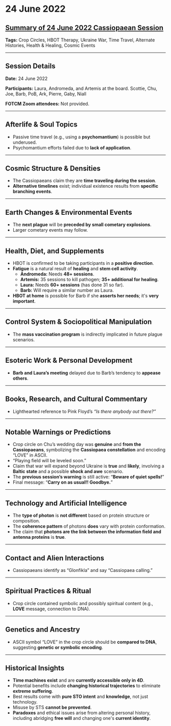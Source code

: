 # 24 June 2022

## [Summary of 24 June 2022 Cassiopaean Session](https://cassiopaea.org/forum/threads/session-24-june-2022.52154/)

**Tags:** Crop Circles, HBOT Therapy, Ukraine War, Time Travel, Alternate Histories, Health & Healing, Cosmic Events

---

## Session Details

**Date:** 24 June 2022

**Participants:** Laura, Andromeda, and Artemis at the board. Scottie, Chu, Joe, Barb, PoB, Ark, Pierre, Gaby, Niall

**FOTCM Zoom attendees:** Not provided.

---

## Afterlife & Soul Topics

- Passive time travel (e.g., using a **psychomantium**) is possible but underused.
- Psychomantium efforts failed due to **lack of application**.

---

## Cosmic Structure & Densities

- The Cassiopaeans claim they are **time traveling during the session**.
- **Alternative timelines** exist; individual existence results from **specific branching events**.

---

## Earth Changes & Environmental Events

- The **next plague** will be **preceded by small cometary explosions**.
- Larger cometary events may follow.

---

## Health, Diet, and Supplements

- HBOT is confirmed to be taking participants in a **positive direction**.
- **Fatigue** is a natural result of **healing** and **stem cell activity**.
    - **Andromeda:** Needs **48+ sessions**.
    - **Artemis:** 35 sessions to kill pathogen; **35+ additional for healing**.
    - **Laura:** Needs **60+ sessions** (has done 31 so far).
    - **Barb:** Will require a similar number as Laura.
- **HBOT at home** is possible for Barb if she **asserts her needs**; it's **very important**.

---

## Control System & Sociopolitical Manipulation

- The **mass vaccination program** is indirectly implicated in future plague scenarios.

---

## Esoteric Work & Personal Development

- **Barb and Laura’s meeting** delayed due to Barb’s tendency to **appease others**.

---

## Books, Research, and Cultural Commentary

- Lighthearted reference to Pink Floyd’s *“Is there anybody out there?”*

---

## Notable Warnings or Predictions

- Crop circle on Chu’s wedding day was **genuine** and **from the Cassiopaeans**, symbolizing the **Cassiopaea constellation** and encoding “LOVE” in ASCII.
- “Playing field will be leveled soon.”
- Claim that war will expand beyond Ukraine is **true** and **likely**, involving a **Baltic state** and a possible **shock and awe** scenario.
- The **previous session’s warning** is still active: “**Beware of quiet spells!**”
- Final message: “**Carry on as usual!! Goodbye.**”

---

## Technology and Artificial Intelligence

- The **type of photon** is **not different** based on protein structure or composition.
- The **coherence pattern** of photons **does** vary with protein conformation.
- The claim that **photons are the link between the information field and antenna proteins** is **true**.

---

## Contact and Alien Interactions

- Cassiopaeans identify as “Glonfikla” and say “Cassiopaea calling.”

---

## Spiritual Practices & Ritual

- Crop circle contained symbolic and possibly spiritual content (e.g., **LOVE** message, connection to DNA).

---

## Genetics and Ancestry

- ASCII symbol “LOVE” in the crop circle should be **compared to DNA**, suggesting **genetic or symbolic encoding**.

---

## Historical Insights

- **Time machines exist** and are **currently accessible only in 4D**.
- Potential benefits include **changing historical trajectories** to eliminate **extreme suffering**.
- Best results come with **pure STO intent** and **knowledge**, not just technology.
- Misuse by STS **cannot be prevented**.
- **Paradoxes** and ethical issues arise from altering personal history, including abridging **free will** and changing one's **current identity**.